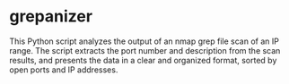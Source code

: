 # grepanizer
This Python script analyzes the output of an nmap grep file scan of an IP range. The script extracts the port number and description from the scan results, and presents the data in a clear and organized format, sorted by open ports and IP addresses.
